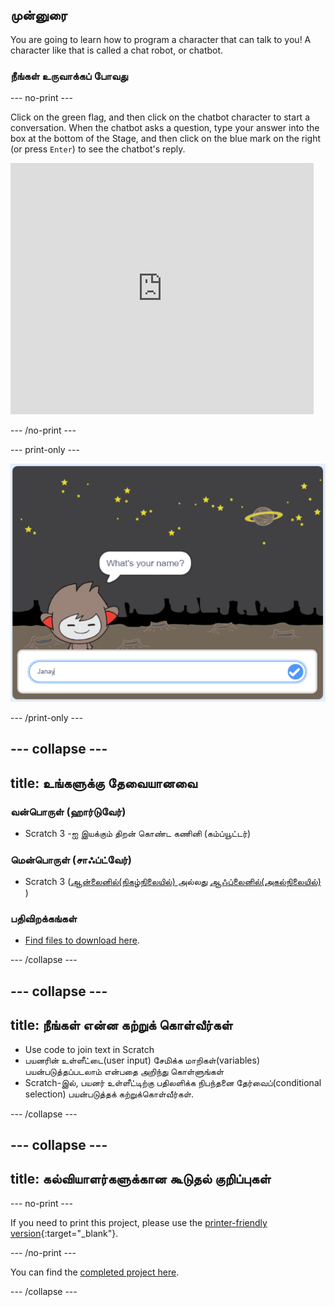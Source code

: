 ## முன்னுரை

You are going to learn how to program a character that can talk to you! A character like that is called a chat robot, or chatbot.

### நீங்கள் உருவாக்கப் போவது

\--- no-print \---

Click on the green flag, and then click on the chatbot character to start a conversation. When the chatbot asks a question, type your answer into the box at the bottom of the Stage, and then click on the blue mark on the right (or press `Enter`) to see the chatbot's reply.

<div class="scratch-preview">
  <iframe allowtransparency="true" width="485" height="402" src="https://scratch.mit.edu/projects/embed/248864190/?autostart=false" 
  frameborder="0" scrolling="no"></iframe>
</div>

\--- /no-print \---

\--- print-only \---

![complete project](images/chatbot-preview.png)

\--- /print-only \---

## \--- collapse \---

## title: உங்களுக்கு தேவையானவை

### வன்பொருள் (ஹார்டுவேர்)

- Scratch 3 -ஐ இயக்கும் திறன் கொண்ட கணினி (கம்ப்யூட்டர்)

### மென்பொருள் (சாஃப்ட்வேர்)

- Scratch 3 ([ஆன்லைனில்(நிகழ்நிலையில்) ](https://rpf.io/scratchon) அல்லது [ ஆஃப்லைனில்(அகல்நிலையில்) ](https://rpf.io/scratchoff))

### பதிவிறக்கங்கள்

- [Find files to download here](https://rpf.io/p/en/chatbot-go).

\--- /collapse \---

## \--- collapse \---

## title: நீங்கள் என்ன கற்றுக் கொள்வீர்கள்

- Use code to join text in Scratch
- பயனரின் உள்ளீட்டை(user input) சேமிக்க மாறிகள்(variables) பயன்படுத்தப்படலாம் என்பதை அறிந்து கொள்ளுங்கள்
- Scratch-இல், பயனர் உள்ளீட்டிற்கு பதிலளிக்க நிபந்தனை தேர்வைப்(conditional selection) பயன்படுத்தக் கற்றுக்கொள்வீர்கள்.

\--- /collapse \---

## \--- collapse \---

## title: கல்வியாளர்களுக்கான கூடுதல் குறிப்புகள்

\--- no-print \---

If you need to print this project, please use the [printer-friendly version](https://projects.raspberrypi.org/en/projects/chatbot/print){:target="_blank"}.

\--- /no-print \---

You can find the [completed project here](https://rpf.io/p/en/chatbot-get).

\--- /collapse \---